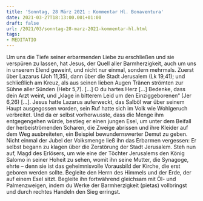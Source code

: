 ```yaml
---
title: 'Sonntag, 28 März 2021 : Kommentar Hl. Bonaventura'
date: 2021-03-27T18:13:00.001+01:00
draft: false
url: /2021/03/sonntag-28-marz-2021-kommentar-hl.html
tags: 
- MEDITATIO
---
```


Um uns die Tiefe seiner erbarmenden Liebe zu erschließen und sie verspüren zu lassen, hat Jesus, der Quell aller Barmherzigkeit, auch um uns in unserem Elend geweint, und nicht nur einmal, sondern mehrmals. Zuerst über Lazarus (Joh 11,35), dann über die Stadt Jerusalem (Lk 19,41); und schließlich am Kreuz, als aus seinen lieben Augen Tränen strömten zur Sühne aller Sünden (Hebr 5,7). \[…\] O du hartes Herz \[…\] Bedenke, dass dein Arzt weint, und „klage in bitterem Leid um den Einziggeborenen“ (Jer 6,26) \[…\]. Jesus hatte Lazarus auferweckt, das Salböl war über seinem Haupt ausgegossen worden, sein Ruf hatte sich im Volk wie Wohlgeruch verbreitet. Und da er selbst vorherwusste, dass die Menge ihm entgegengehen würde, bestieg er einen jungen Esel, um unter dem Beifall der herbeiströmenden Scharen, die Zweige abrissen und ihre Kleider auf dem Weg ausbreiteten, ein Beispiel bewundernswerter Demut zu geben. Nicht einmal der Jubel der Volksmenge ließ ihn das Erbarmen vergessen: Er selbst begann zu klagen über die Zerstörung der Stadt Jerusalem. Steh nun auf, Magd des Erlösers, um wie eine der Töchter Jerusalems den König Salomo in seiner Hoheit zu sehen, womit ihn seine Mutter, die Synagoge, ehrte – denn sie ist das geheimnisvolle Vorausbild der Kirche, die erst geboren werden sollte. Begleite den Herrn des Himmels und der Erde, der auf einem Esel sitzt. Begleite ihn fortwährend gleichsam mit Öl- und Palmenzweigen, indem du Werke der Barmherzigkeit (pietas) vollbringst und durch rechtes Handeln den Sieg erringst.